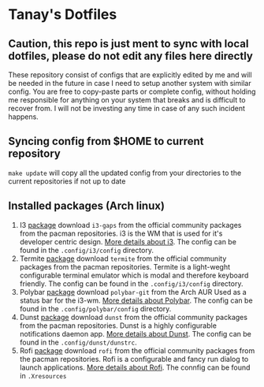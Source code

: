 Tanay's Dotfiles
================

Caution, this repo is just ment to sync with local dotfiles, please do not edit any files here directly
-------------------------------------------------------------------------------------------------------

These repository consist of configs that are explicitly edited by me and will be needed in the future in case I need to setup another system with similar config.
You are free to copy-paste parts or complete config, without holding me responsible for anything on your system that breaks and is difficult to recover from. I will not be investing any time in case of any such incident happens.

Syncing config from $HOME to current repository
-----------------------------------------------

`make update` will copy all the updated config from your directories to the current repositories if not up to date

Installed packages (Arch linux)
-------------------------------

1. I3
   [package](https://www.archlinux.org/packages/community/x86_64/i3-gaps/) download `i3-gaps` from the official community packages from the pacman repositories.
   i3 is the WM that is used for it's developer centric design. [More details about i3](https://wiki.archlinux.org/index.php/I3).
   The config can be found in the `.config/i3/config` directory.
2. Termite
   [package](https://www.archlinux.org/packages/community/x86_64/termite/) download `termite` from the official community packages from the pacman repositories. 
   Termite is a light-weght configurable terminal emulator which is modal and therefore keyboard friendly.
   The config can be found in the `.config/i3/config` directory.
3. Polybar
   [package](https://aur.archlinux.org/packages/polybar-git/) download `polybar-git` from the Arch AUR
   Used as a status bar for the i3-wm. [More details about Polybar](https://wiki.archlinux.org/index.php/Polybar).
   The config can be found in the `.config/polybar/config` directory.
4. Dunst
   [package](https://www.archlinux.org/packages/community/x86_64/dunst/) download `dunst` from the official community packages from the pacman repositories.
   Dunst is a highly configurable notifications daemon app. [More details about Dunst](https://wiki.archlinux.org/index.php/Dunst).
   The config can be found in the `.config/dunst/dunstrc`.
5. Rofi
   [package](https://www.archlinux.org/packages/community/x86_64/rofi/) download `rofi` from the official community packages from the pacman repositories.
   Rofi is a configurable and fancy run dialog to launch applications. [More details about Rofi](https://wiki.archlinux.org/index.php/Rofi).
   The connfig can be found in `.Xresources`


